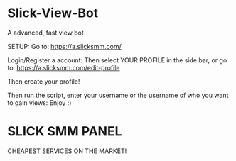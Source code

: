 # Slick-View-Bot
A advanced, fast view bot

SETUP:
Go to: https://a.slicksmm.com/

Login/Register a account:
Then select YOUR PROFILE in the side bar, or go to:
https://a.slicksmm.com/edit-profile

Then create your profile!

Then run the script, enter your username or the username of who you want to gain views:
Enjoy :)


# SLICK SMM PANEL
CHEAPEST SERVICES ON THE MARKET!
